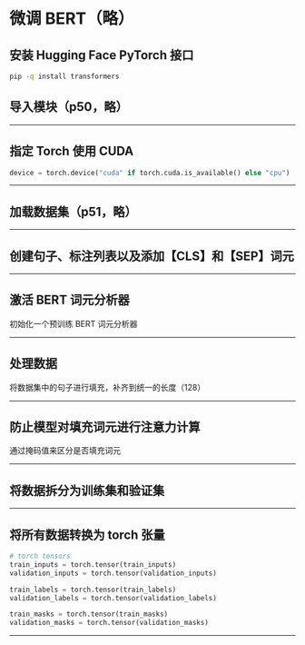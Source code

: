 # 微调 BERT（略）

## 安装 Hugging Face PyTorch 接口

```sh
pip -q install transformers
```

## 导入模块（p50，略）

***

## 指定 Torch 使用 CUDA

```python
device = torch.device("cuda" if torch.cuda.is_available() else "cpu")
```

***

## 加载数据集（p51，略）

***

## 创建句子、标注列表以及添加【CLS】和【SEP】词元

***

## 激活 BERT 词元分析器

初始化一个预训练 BERT 词元分析器

***

## 处理数据

将数据集中的句子进行填充，补齐到统一的长度（128）

***

## 防止模型对填充词元进行注意力计算

通过掩码值来区分是否填充词元

***

## 将数据拆分为训练集和验证集

***

## 将所有数据转换为 torch 张量

```python
# torch tensors
train_inputs = torch.tensor(train_inputs)
validation_inputs = torch.tensor(validation_inputs)

train_labels = torch.tensor(train_labels)
validation_labels = torch.tensor(validation_labels)

train_masks = torch.tensor(train_masks)
validation_masks = torch.tensor(validation_masks)
```

***

